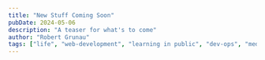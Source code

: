 ```yaml
---
title: "New Stuff Coming Soon"
pubDate: 2024-05-06
description: "A teaser for what's to come"
author: "Robert Grunau"
tags: ["life", "web-development", "learning in public", "dev-ops", "meditation"]
---
```

